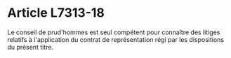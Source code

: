 # Article L7313-18

Le conseil de prud'hommes est seul compétent pour connaître des litiges relatifs à l'application du contrat de représentation régi par les dispositions du présent titre.